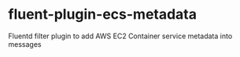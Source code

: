 # fluent-plugin-ecs-metadata
Fluentd filter plugin to add AWS EC2 Container service metadata into messages
